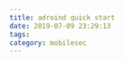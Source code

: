 ```yaml
---
title: adroind quick start
date: 2019-07-09 23:29:13
tags: 
category: mobilesec
---
```

<!-- more -->
